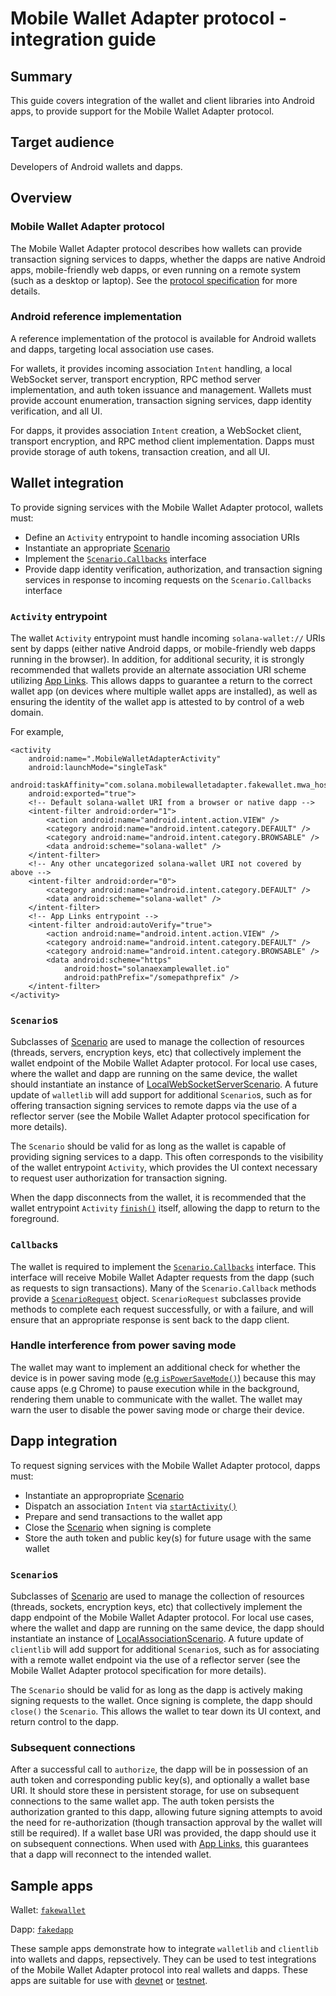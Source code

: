 # Mobile Wallet Adapter protocol - integration guide

## Summary

This guide covers integration of the wallet and client libraries into Android apps, to provide support for the Mobile Wallet Adapter protocol.

## Target audience

Developers of Android wallets and dapps.

## Overview

### Mobile Wallet Adapter protocol

The Mobile Wallet Adapter protocol describes how wallets can provide transaction signing services to dapps, whether the dapps are native Android apps, mobile-friendly web dapps, or even running on a remote system (such as a desktop or laptop). See the [protocol specification](https://solana-mobile.github.io/mobile-wallet-adapter/spec/spec.html) for more details.

### Android reference implementation

A reference implementation of the protocol is available for Android wallets and dapps, targeting local association use cases. 

For wallets, it provides incoming association `Intent` handling, a local WebSocket server, transport encryption, RPC method server implementation, and auth token issuance and management. Wallets must provide account enumeration, transaction signing services, dapp identity verification, and all UI.

For dapps, it provides association `Intent` creation, a WebSocket client, transport encryption, and RPC method client implementation. Dapps must provide storage of auth tokens, transaction creation, and all UI.

## Wallet integration

To provide signing services with the Mobile Wallet Adapter protocol, wallets must:

- Define an `Activity` entrypoint to handle incoming association URIs
- Instantiate an appropriate [Scenario](../walletlib/src/main/java/com/solana/mobilewalletadapter/walletlib/scenario/Scenario.java)
- Implement the [`Scenario.Callbacks`](../walletlib/src/main/java/com/solana/mobilewalletadapter/walletlib/scenario/Scenario.java) interface
- Provide dapp identity verification, authorization, and transaction signing services in response to incoming requests on the `Scenario.Callbacks` interface

### `Activity` entrypoint

The wallet `Activity` entrypoint must handle incoming `solana-wallet://` URIs sent by dapps (either native Android dapps, or mobile-friendly web dapps running in the browser). In addition, for additional security, it is strongly recommended that wallets provide an alternate association URI scheme utilizing [App Links](https://developer.android.com/training/app-links). This allows dapps to guarantee a return to the correct wallet app (on devices where multiple wallet apps are installed), as well as ensuring the identity of the wallet app is attested to by control of a web domain.

For example,

```
<activity
    android:name=".MobileWalletAdapterActivity"
    android:launchMode="singleTask"
    android:taskAffinity="com.solana.mobilewalletadapter.fakewallet.mwa_host_task"
    android:exported="true">
    <!-- Default solana-wallet URI from a browser or native dapp -->
    <intent-filter android:order="1">
        <action android:name="android.intent.action.VIEW" />
        <category android:name="android.intent.category.DEFAULT" />
        <category android:name="android.intent.category.BROWSABLE" />
        <data android:scheme="solana-wallet" />
    </intent-filter>
    <!-- Any other uncategorized solana-wallet URI not covered by above -->
    <intent-filter android:order="0">
        <category android:name="android.intent.category.DEFAULT" />
        <data android:scheme="solana-wallet" />
    </intent-filter>
    <!-- App Links entrypoint -->
    <intent-filter android:autoVerify="true">
        <action android:name="android.intent.action.VIEW" />
        <category android:name="android.intent.category.DEFAULT" />
        <category android:name="android.intent.category.BROWSABLE" />
        <data android:scheme="https"
            android:host="solanaexamplewallet.io"
            android:pathPrefix="/somepathprefix" />
    </intent-filter>
</activity>
```

### `Scenario`s

Subclasses of [Scenario](../walletlib/src/main/java/com/solana/mobilewalletadapter/walletlib/scenario/Scenario.java) are used to manage the collection of resources (threads, servers, encryption keys, etc) that collectively implement the wallet endpoint of the Mobile Wallet Adapter protocol. For local use cases, where the wallet and dapp are running on the same device, the wallet should instantiate an instance of [LocalWebSocketServerScenario](../walletlib/src/main/java/com/solana/mobilewalletadapter/walletlib/scenario/LocalWebSocketServerScenario.java). A future update of `walletlib` will add support for additional `Scenario`s, such as for offering transaction signing services to remote dapps via the use of a reflector server (see the Mobile Wallet Adapter protocol specification for more details).

The `Scenario` should be valid for as long as the wallet is capable of providing signing services to a dapp. This often corresponds to the visibility of the wallet entrypoint `Activity`, which provides the UI context necessary to request user authorization for transaction signing.

When the dapp disconnects from the wallet, it is recommended that the wallet entrypoint `Activity` [`finish()`](https://developer.android.com/reference/android/app/Activity#finish()) itself, allowing the dapp to return to the foreground.

### `Callback`s

The wallet is required to implement the [`Scenario.Callbacks`](../walletlib/src/main/java/com/solana/mobilewalletadapter/walletlib/scenario/Scenario.java) interface. This interface will receive Mobile Wallet Adapter requests from the dapp (such as requests to sign transactions). Many of the `Scenario.Callback` methods provide a [`ScenarioRequest`](../walletlib/src/main/java/com/solana/mobilewalletadapter/walletlib/scenario/ScenarioRequest.java) object. `ScenarioRequest` subclasses provide methods to complete each request successfully, or with a failure, and will ensure that an appropriate response is sent back to the dapp client.

### Handle interference from power saving mode

The wallet may want to implement an additional check for whether the device is in power saving mode [(e.g `isPowerSaveMode()`)](https://developer.android.com/reference/android/os/PowerManager#isPowerSaveMode()) because this may cause apps (e.g Chrome) to pause execution while in the background, rendering them unable to communicate with the wallet. The wallet may warn the user to disable the power saving mode or charge their device.

## Dapp integration

To request signing services with the Mobile Wallet Adapter protocol, dapps must:

- Instantiate an appropropriate [Scenario](../clientlib/src/main/java/com/solana/mobilewalletadapter/clientlib/scenario/Scenario.java)
- Dispatch an association `Intent` via [`startActivity()`](https://developer.android.com/reference/android/app/Activity#startActivity(android.content.Intent))
- Prepare and send transactions to the wallet app
- Close the [Scenario](../clientlib/src/main/java/com/solana/mobilewalletadapter/clientlib/scenario/Scenario.java) when signing is complete
- Store the auth token and public key(s) for future usage with the same wallet

### `Scenario`s

Subclasses of [Scenario](../clientlib/src/main/java/com/solana/mobilewalletadapter/clientlib/scenario/Scenario.java) are used to manage the collection of resources (threads, sockets, encryption keys, etc) that collectively implement the dapp endpoint of the Mobile Wallet Adapter protocol. For local use cases, where the wallet and dapp are running on the same device, the dapp should instantiate an instance of [LocalAssociationScenario](../clientlib/src/main/java/com/solana/mobilewalletadapter/clientlib/scenario/LocalAssociationScenario.java). A future update of `clientlib` will add support for additional `Scenario`s, such as for associating with a remote wallet endpoint via the use of a reflector server (see the Mobile Wallet Adapter protocol specification for more details).

The `Scenario` should be valid for as long as the dapp is actively making signing requests to the wallet. Once signing is complete, the dapp should `close()` the `Scenario`. This allows the wallet to tear down its UI context, and return control to the dapp.

### Subsequent connections

After a successful call to `authorize`, the dapp will be in possession of an auth token and corresponding public key(s), and optionally a wallet base URI. It should store these in persistent storage, for use on subsequent connections to the same wallet app. The auth token persists the authorization granted to this dapp, allowing future signing attempts to avoid the need for re-authorization (though transaction approval by the wallet will still be required). If a wallet base URI was provided, the dapp should use it on subsequent connections. When used with [App Links](https://developer.android.com/training/app-links), this guarantees that a dapp will reconnect to the intended wallet.

## Sample apps

Wallet: [`fakewallet`](../fakewallet)

Dapp: [`fakedapp`](../fakedapp)

These sample apps demonstrate how to integrate `walletlib` and `clientlib` into wallets and dapps, repsectively. They can be used to test integrations of the Mobile Wallet Adapter protocol into real wallets and dapps. These apps are suitable for use with [devnet](https://docs.solana.com/clusters#devnet) or [testnet](https://docs.solana.com/clusters#testnet).
